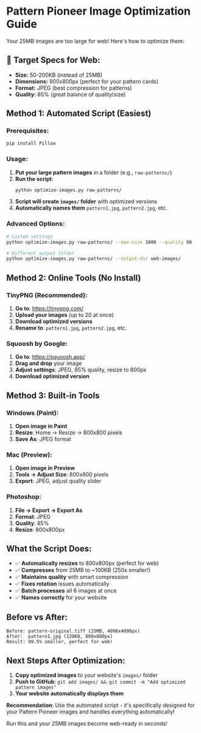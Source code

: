# Pattern Pioneer Image Optimization Guide

Your 25MB images are too large for web! Here's how to optimize them:

## 🎯 **Target Specs for Web:**
- **Size:** 50-200KB (instead of 25MB)
- **Dimensions:** 800x800px (perfect for your pattern cards)
- **Format:** JPEG (best compression for patterns)
- **Quality:** 85% (great balance of quality/size)

## **Method 1: Automated Script (Easiest)**

### Prerequisites:
```bash
pip install Pillow
```

### Usage:
1. **Put your large pattern images** in a folder (e.g., `raw-patterns/`)
2. **Run the script**:
   ```bash
   python optimize-images.py raw-patterns/
   ```
3. **Script will create `images/` folder** with optimized versions
4. **Automatically names them** `pattern1.jpg`, `pattern2.jpg`, etc.

### Advanced Options:
```bash
# Custom settings
python optimize-images.py raw-patterns/ --max-size 1000 --quality 90

# Different output folder  
python optimize-images.py raw-patterns/ --output-dir web-images/
```

## **Method 2: Online Tools (No Install)**

### TinyPNG (Recommended):
1. **Go to**: https://tinypng.com/
2. **Upload your images** (up to 20 at once)
3. **Download optimized versions**
4. **Rename to**: `pattern1.jpg`, `pattern2.jpg`, etc.

### Squoosh by Google:
1. **Go to**: https://squoosh.app/
2. **Drag and drop** your image
3. **Adjust settings**: JPEG, 85% quality, resize to 800px
4. **Download optimized version**

## **Method 3: Built-in Tools**

### Windows (Paint):
1. **Open image in Paint**
2. **Resize**: Home → Resize → 800x800 pixels
3. **Save As**: JPEG format

### Mac (Preview):
1. **Open image in Preview**
2. **Tools → Adjust Size**: 800x800 pixels
3. **Export**: JPEG, adjust quality slider

### Photoshop:
1. **File → Export → Export As**
2. **Format**: JPEG
3. **Quality**: 85%
4. **Resize**: 800x800px

## **What the Script Does:**
- ✅ **Automatically resizes** to 800x800px (perfect for web)
- ✅ **Compresses** from 25MB to ~100KB (250x smaller!)
- ✅ **Maintains quality** with smart compression
- ✅ **Fixes rotation** issues automatically
- ✅ **Batch processes** all 6 images at once
- ✅ **Names correctly** for your website

## **Before vs After:**
```
Before: pattern-original.tiff (25MB, 4096x4096px)
After:  pattern1.jpg (120KB, 800x800px)
Result: 99.5% smaller, perfect for web!
```

## **Next Steps After Optimization:**
1. **Copy optimized images** to your website's `images/` folder
2. **Push to GitHub**: `git add images/ && git commit -m "Add optimized pattern images"`
3. **Your website automatically displays them**

**Recommendation**: Use the automated script - it's specifically designed for your Pattern Pioneer images and handles everything automatically!

Run this and your 25MB images become web-ready in seconds!